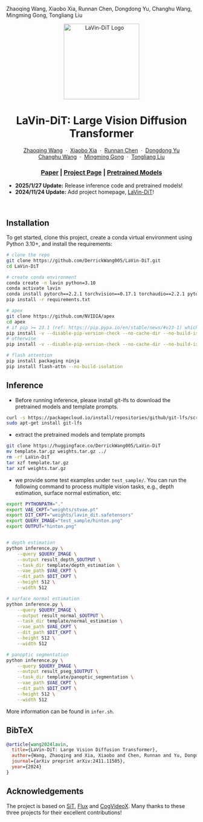 Zhaoqing Wang, Xiaobo Xia, Runnan Chen, Dongdong Yu, Changhu Wang, Mingming Gong, Tongliang Liu
<div align="center">
  <p>
    <img src="assets/logo.png" alt="LaVin-DiT Logo" width="200">
  </p>
  <h1>
    LaVin-DiT: Large Vision Diffusion Transformer
  </h1>
</div>

<p align="center">
  <a href="https://scholar.google.com/citations?user=ZqOjPKQAAAAJ&hl=en">Zhaoqing Wang</a>
  &nbsp;·&nbsp;
  <a href="https://scholar.google.co.jp/citations?user=jRsugY0AAAAJ&hl=en">Xiaobo Xia</a>
  &nbsp;·&nbsp;
  <a href="https://scholar.google.com/citations?user=Uq2DuzkAAAAJ&hl=zh-CN">Runnan Chen</a>
  &nbsp;·&nbsp;
  <a href="https://scholar.google.com/citations?user=B2RmjSYAAAAJ&hl=zh-CN">Dongdong Yu</a> <br>
  <a href="https://scholar.google.com/citations?user=DsVZkjAAAAAJ&hl=en">Changhu Wang</a>
  &nbsp;·&nbsp;
  <a href="https://scholar.google.com.au/citations?user=6BmiCJIAAAAJ&hl=en">Mingming Gong</a>
  &nbsp;·&nbsp;
  <a href="https://scholar.google.com.au/citations?user=EiLdZ_YAAAAJ&hl=en">Tongliang Liu</a>
</p>
<!-- <h3 align="center">ECCV 2024 Oral</h3> -->
<h3 align="center"><a href="https://arxiv.org/abs/2411.11505">Paper</a> | <a href="https://derrickwang005.github.io/LaVin-DiT/">Project Page</a> | <a href="https://drive.google.com/drive/folders/14_E_5R6ojOWnLSrSVLVEMHnTiKsfddjU">Pretrained Models</a> </h3>

<ul>
<li><b>2025/1/27 Update:</b> Release inference code and pretrained models!</li>
<li><b>2024/11/24 Update:</b> Add project homepage, <a href="https://derrickwang005.github.io/LaVin-DiT/">LaVin-DiT</a>!</li>
</ul>
<br>
</p>

## Installation

To get started, clone this project, create a conda virtual environment using Python 3.10+, and install the requirements:

```bash
# clone the repo
git clone https://github.com/DerrickWang005/LaVin-DiT.git
cd LaVin-DiT

# create conda environment
conda create -n lavin python=3.10
conda activate lavin
conda install pytorch==2.2.1 torchvision==0.17.1 torchaudio==2.2.1 pytorch-cuda=12.1 -c pytorch -c nvidia
pip install -r requirements.txt

# apex
git clone https://github.com/NVIDIA/apex
cd apex
# if pip >= 23.1 (ref: https://pip.pypa.io/en/stable/news/#v23-1) which supports multiple `--config-settings` with the same key... 
pip install -v --disable-pip-version-check --no-cache-dir --no-build-isolation --config-settings "--build-option=--cpp_ext" --config-settings "--build-option=--cuda_ext" ./
# otherwise
pip install -v --disable-pip-version-check --no-cache-dir --no-build-isolation --global-option="--cpp_ext" --global-option="--cuda_ext" ./

# flash attention
pip install packaging ninja
pip install flash-attn --no-build-isolation
```

## Inference

* Before running inference, please install git-lfs to download the pretrained models and template prompts.

```bash
curl -s https://packagecloud.io/install/repositories/github/git-lfs/script.deb.sh | sudo bash
sudo apt-get install git-lfs
```

* extract the pretrained models and template prompts

```bash
git clone https://huggingface.co/DerrickWang005/LaVin-DiT
mv template.tar.gz weights.tar.gz ../
rm -rf LaVin-DiT
tar xzf template.tar.gz
tar xzf weights.tar.gz
```

* we provide some test examples under `test_sample/`. You can run the following command to process multiple vision tasks, e.g., depth estimation, surface normal estimation, etc:

```bash
export PYTHONPATH="."
export VAE_CKPT="weights/stvae.pt"
export DIT_CKPT="weights/lavin_dit.safetensors"
export QUERY_IMAGE="test_sample/hinton.png"
export OUTPUT="hinton.png"


# depth estimation
python inference.py \
    --query $QUERY_IMAGE \
    --output result_depth_$OUTPUT \
    --task_dir template/depth_estimation \
    --vae_path $VAE_CKPT \
    --dit_path $DIT_CKPT \
    --height 512 \
    --width 512

# surface normal estimation
python inference.py \
    --query $QUERY_IMAGE \
    --output result_normal_$OUTPUT \
    --task_dir template/normal_estimation \
    --vae_path $VAE_CKPT \
    --dit_path $DIT_CKPT \
    --height 512 \
    --width 512

# panoptic segmentation
python inference.py \
    --query $QUERY_IMAGE \
    --output result_pseg_$OUTPUT \
    --task_dir template/panoptic_segmentation \
    --vae_path $VAE_CKPT \
    --dit_path $DIT_CKPT \
    --height 512 \
    --width 512
```
More information can be found in `infer.sh`.


## BibTeX

```bibtex
@article{wang2024lavin,
  title={LaVin-DiT: Large Vision Diffusion Transformer},
  author={Wang, Zhaoqing and Xia, Xiaobo and Chen, Runnan and Yu, Dongdong and Wang, Changhu and Gong, Mingming and Liu, Tongliang},
  journal={arXiv preprint arXiv:2411.11505},
  year={2024}
}
```

## Acknowledgements

The project is based on [SiT](https://github.com/willisma/SiT), [Flux](https://github.com/black-forest-labs/flux) and [CogVideoX](https://github.com/THUDM/CogVideo). Many thanks to these three projects for their excellent contributions!